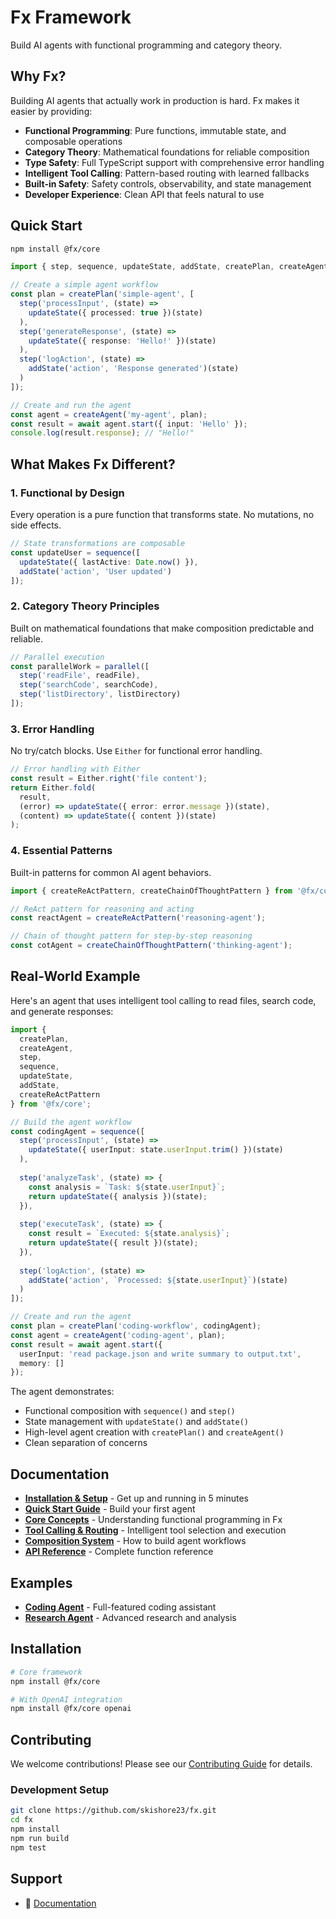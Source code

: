# Fx Framework

Build AI agents with functional programming and category theory.

## Why Fx?

Building AI agents that actually work in production is hard. Fx makes it easier by providing:

- **Functional Programming**: Pure functions, immutable state, and composable operations
- **Category Theory**: Mathematical foundations for reliable composition
- **Type Safety**: Full TypeScript support with comprehensive error handling
- **Intelligent Tool Calling**: Pattern-based routing with learned fallbacks
- **Built-in Safety**: Safety controls, observability, and state management
- **Developer Experience**: Clean API that feels natural to use

## Quick Start

```bash
npm install @fx/core
```

```typescript
import { step, sequence, updateState, addState, createPlan, createAgent } from '@fx/core';

// Create a simple agent workflow
const plan = createPlan('simple-agent', [
  step('processInput', (state) => 
    updateState({ processed: true })(state)
  ),
  step('generateResponse', (state) => 
    updateState({ response: 'Hello!' })(state)
  ),
  step('logAction', (state) => 
    addState('action', 'Response generated')(state)
  )
]);

// Create and run the agent
const agent = createAgent('my-agent', plan);
const result = await agent.start({ input: 'Hello' });
console.log(result.response); // "Hello!"
```

## What Makes Fx Different?

### 1. **Functional by Design**
Every operation is a pure function that transforms state. No mutations, no side effects.

```typescript
// State transformations are composable
const updateUser = sequence([
  updateState({ lastActive: Date.now() }),
  addState('action', 'User updated')
]);
```

### 2. **Category Theory Principles**
Built on mathematical foundations that make composition predictable and reliable.

```typescript
// Parallel execution
const parallelWork = parallel([
  step('readFile', readFile),
  step('searchCode', searchCode),
  step('listDirectory', listDirectory)
]);
```

### 3. **Error Handling**
No try/catch blocks. Use `Either` for functional error handling.

```typescript
// Error handling with Either
const result = Either.right('file content');
return Either.fold(
  result,
  (error) => updateState({ error: error.message })(state),
  (content) => updateState({ content })(state)
);
```

### 4. **Essential Patterns**
Built-in patterns for common AI agent behaviors.

```typescript
import { createReActPattern, createChainOfThoughtPattern } from '@fx/core';

// ReAct pattern for reasoning and acting
const reactAgent = createReActPattern('reasoning-agent');

// Chain of thought pattern for step-by-step reasoning
const cotAgent = createChainOfThoughtPattern('thinking-agent');
```

## Real-World Example

Here's an agent that uses intelligent tool calling to read files, search code, and generate responses:

```typescript
import { 
  createPlan,
  createAgent,
  step,
  sequence,
  updateState,
  addState,
  createReActPattern
} from '@fx/core';

// Build the agent workflow
const codingAgent = sequence([
  step('processInput', (state) => 
    updateState({ userInput: state.userInput.trim() })(state)
  ),
  
  step('analyzeTask', (state) => {
    const analysis = `Task: ${state.userInput}`;
    return updateState({ analysis })(state);
  }),
  
  step('executeTask', (state) => {
    const result = `Executed: ${state.analysis}`;
    return updateState({ result })(state);
  }),
  
  step('logAction', (state) => 
    addState('action', `Processed: ${state.userInput}`)(state)
  )
]);

// Create and run the agent
const plan = createPlan('coding-workflow', codingAgent);
const agent = createAgent('coding-agent', plan);
const result = await agent.start({ 
  userInput: 'read package.json and write summary to output.txt',
  memory: [] 
});
```

The agent demonstrates:
- Functional composition with `sequence()` and `step()`
- State management with `updateState()` and `addState()`
- High-level agent creation with `createPlan()` and `createAgent()`
- Clean separation of concerns

## Documentation

- **[Installation & Setup](./docs/getting-started/installation.md)** - Get up and running in 5 minutes
- **[Quick Start Guide](./docs/getting-started/quick-start.md)** - Build your first agent
- **[Core Concepts](./docs/getting-started/concepts.md)** - Understanding functional programming in Fx
- **[Tool Calling & Routing](./docs/guides/tool-calling-and-routing.md)** - Intelligent tool selection and execution
- **[Composition System](./docs/api/composition.md)** - How to build agent workflows
- **[API Reference](./docs/api/core.md)** - Complete function reference

## Examples

- **[Coding Agent](./examples/coding-agent/)** - Full-featured coding assistant
- **[Research Agent](./examples/research-agent/)** - Advanced research and analysis

## Installation

```bash
# Core framework
npm install @fx/core

# With OpenAI integration
npm install @fx/core openai
```

## Contributing

We welcome contributions! Please see our [Contributing Guide](./CONTRIBUTING.md) for details.

### Development Setup

```bash
git clone https://github.com/skishore23/fx.git
cd fx
npm install
npm run build
npm test
```

## Support

- 📖 [Documentation](./docs/)